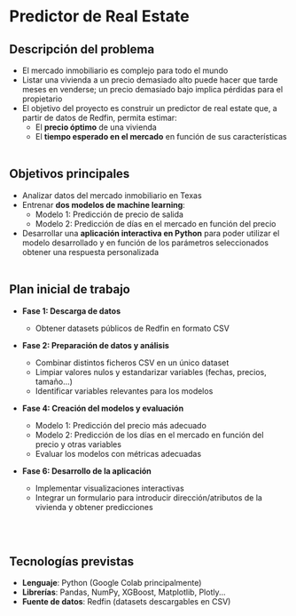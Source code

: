 # Predictor de Real Estate

## Descripción del problema
- El mercado inmobiliario es complejo para todo el mundo
- Listar una vivienda a un precio demasiado alto puede hacer que tarde meses en venderse; un precio demasiado bajo implica pérdidas para el propietario
- El objetivo del proyecto es construir un predictor de real estate que, a partir de datos de Redfin, permita estimar:  
  - El **precio óptimo** de una vivienda 
  - El **tiempo esperado en el mercado** en función de sus características
<br><br> 
## Objetivos principales
- Analizar datos del mercado inmobiliario en Texas
- Entrenar **dos modelos de machine learning**:  
  - Modelo 1: Predicción de precio de salida
  - Modelo 2: Predicción de días en el mercado en función del precio
- Desarrollar una **aplicación interactiva en Python** para poder utilizar el modelo desarrollado y en función de los parámetros seleccionados obtener una respuesta personalizada
<br><br> 
## Plan inicial de trabajo
- **Fase 1: Descarga de datos**  
  - Obtener datasets públicos de Redfin en formato CSV

- **Fase 2: Preparación de datos y análisis**  
  - Combinar distintos ficheros CSV en un único dataset
  - Limpiar valores nulos y estandarizar variables (fechas, precios, tamaño...)
  - Identificar variables relevantes para los modelos

- **Fase 4: Creación del modelos y evaluación**  
  - Modelo 1: Predicción del precio más adecuado
  - Modelo 2: Predicción de los días en el mercado en función del precio y otras variables  
  - Evaluar los modelos con métricas adecuadas 

- **Fase 6: Desarrollo de la aplicación**  
  - Implementar visualizaciones interactivas
  - Integrar un formulario para introducir dirección/atributos de la vivienda y obtener predicciones

<br><br> 
## Tecnologías previstas
- **Lenguaje**: Python (Google Colab principalmente)
- **Librerías**: Pandas, NumPy, XGBoost, Matplotlib, Plotly...
- **Fuente de datos**: Redfin (datasets descargables en CSV)

